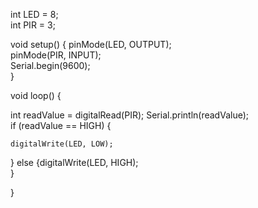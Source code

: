 
int LED = 8;            
int PIR = 3;             

void setup() 
{
  pinMode(LED, OUTPUT);   
  pinMode(PIR, INPUT);    
  Serial.begin(9600);     
}

void loop()
{
  
  int readValue = digitalRead(PIR);
  Serial.println(readValue);    
  if (readValue == HIGH) {

    digitalWrite(LED, LOW);      
  } 
  else 
    {digitalWrite(LED, HIGH);       
    }
            
  }
